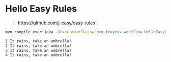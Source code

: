 # Hello Easy Rules

> https://github.com/j-easy/easy-rules

```sh
mvn compile exec:java -Dexec.mainClass="org.feuyeux.workflow.HelloEasyRules"
```

```sh
1 It rains, take an umbrella!
2 It rains, take an umbrella!
3 It rains, take an umbrella!
4 It rains, take an umbrella!
```